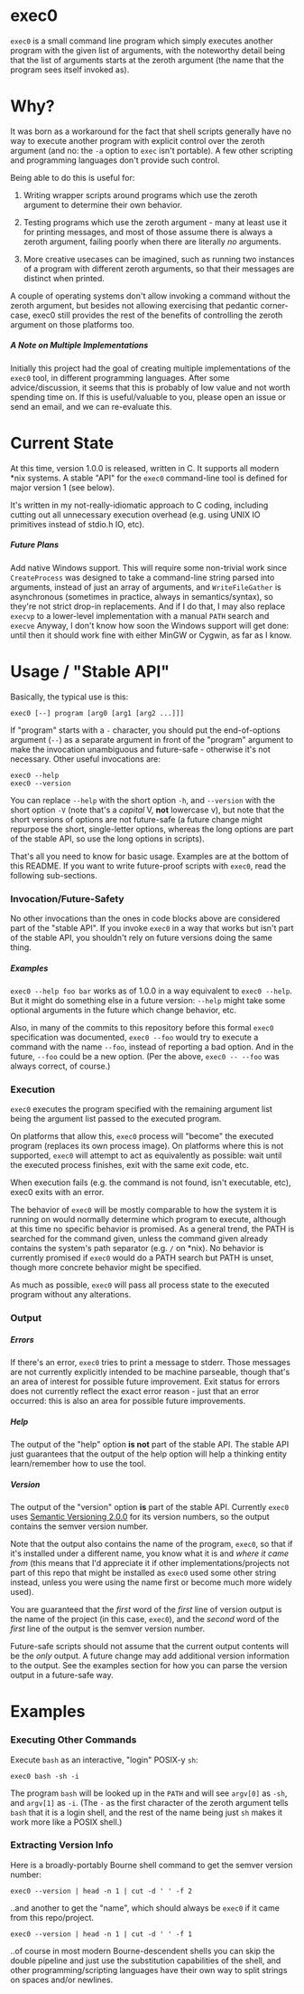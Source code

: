 # exec0

`exec0` is a small command line program which simply executes another program
with the given list of arguments, with the noteworthy detail being that the
list of arguments starts at the zeroth argument (the name that the program sees
itself invoked as).





# Why?

It was born as a workaround for the fact that shell scripts generally have no
way to execute another program with explicit control over the zeroth argument
(and no: the `-a` option to `exec` isn't portable). A few other scripting and
programming languages don't provide such control.

Being able to do this is useful for:

1. Writing wrapper scripts around programs which use the zeroth argument to
determine their own behavior.

2. Testing programs which use the zeroth argument - many at least use it for
printing messages, and most of those assume there is always a zeroth argument,
failing poorly when there are literally _no_ arguments.

3. More creative usecases can be imagined, such as running two instances of a
program with different zeroth arguments, so that their messages are distinct
when printed.

A couple of operating systems don't allow invoking a command without the zeroth
argument, but besides not allowing exercising that pedantic corner-case, exec0
still provides the rest of the benefits of controlling the zeroth argument on
those platforms too.

##### A Note on Multiple Implementations

Initially this project had the goal of creating multiple implementations of the
`exec0` tool, in different programming languages. After some advice/discussion,
it seems that this is probably of low value and not worth spending time on. If
this is useful/valuable to you, please open an issue or send an email, and we
can re-evaluate this.





# Current State

At this time, version 1.0.0 is released, written in C. It supports all modern
*nix systems. A stable "API" for the `exec0` command-line tool is defined for
major version 1 (see below).

It's written in my not-really-idiomatic approach to C coding, including cutting
out all unnecessary execution overhead (e.g. using UNIX IO primitives instead
of stdio.h IO, etc).

##### Future Plans

Add native Windows support. This will require some non-trivial work since
`CreateProcess` was designed to take a command-line string parsed into arguments, instead of just an array of arguments, and `WriteFileGather` is
asynchronous (sometimes in practice, always in semantics/syntax), so they're
not strict drop-in replacements. And if I do that, I may also replace `execvp`
to a lower-level implementation with a manual `PATH` search and `execve`
Anyway, I don't know how soon the Windows support will get done: until then it
should work fine with either MinGW or Cygwin, as far as I know.





# Usage / "Stable API"

Basically, the typical use is this:

    exec0 [--] program [arg0 [arg1 [arg2 ...]]]

If "program" starts with a `-` character, you should put the end-of-options
argument (`--`) as a separate argument in front of the "program" argument to
make the invocation unambiguous and future-safe - otherwise it's not necessary.
Other useful invocations are:

    exec0 --help
    exec0 --version

You can replace `--help` with the short option `-h`, and `--version` with the
short option `-V` (note that's a _capital_ V, **not** lowercase v), but note
that the short versions of options are not future-safe (a future change might
repurpose the short, single-letter options, whereas the long options are part
of the stable API, so use the long options in scripts).

That's all you need to know for basic usage. Examples are at the bottom of this
README. If you want to write future-proof scripts with `exec0`, read the
following sub-sections.



### Invocation/Future-Safety

No other invocations than the ones in code blocks above are considered part of
the "stable API". If you invoke `exec0` in a way that works but isn't part of
the stable API, you shouldn't rely on future versions doing the same thing.

##### Examples

`exec0 --help foo bar` works as of 1.0.0 in a way equivalent to `exec0 --help`.
But it might do something else in a future version: `--help` might take some
optional arguments in the future which change behavior, etc.

Also, in many of the commits to this repository before this formal `exec0`
specification was documented, `exec0 --foo` would try to execute a command with
the name `--foo`, instead of reporting a bad option. And in the future, `--foo`
could be a new option. (Per the above, `exec0 -- --foo` was always correct, of
course.)



### Execution

`exec0` executes the program specified with the remaining argument list being
the argument list passed to the executed program.

On platforms that allow this, `exec0` process will "become" the executed
program (replaces its own process image). On platforms where this is not
supported, `exec0` will attempt to act as equivalently as possible: wait until
the executed process finishes, exit with the same exit code, etc.

When execution fails (e.g. the command is not found, isn't executable, etc),
exec0 exits with an error.

The behavior of `exec0` will be mostly comparable to how the system it is
running on would normally determine which program to execute, although at this
time no specific behavior is promised. As a general trend, the PATH is searched
for the command given, unless the command given already contains the system's
path separator (e.g. `/` on *nix). No behavior is currently promised if `exec0`
would do a PATH search but PATH is unset, though more concrete behavior might
be specified.

As much as possible, `exec0` will pass all process state to the executed
program without any alterations.



### Output

##### Errors

If there's an error, `exec0` tries to print a message to stderr. Those messages
are not currently explicitly intended to be machine parseable, though that's an
area of interest for possible future improvement. Exit status for errors does
not currently reflect the exact error reason - just that an error occurred:
this is also an area for possible future improvements.

##### Help

The output of the "help" option **is not** part of the stable API. The stable
API just guarantees that the output of the help option will help a thinking
entity learn/remember how to use the tool.

##### Version

The output of the "version" option **is** part of the stable API. Currently
`exec0` uses [Semantic Versioning 2.0.0](http://semver.org/spec/v2.0.0.html)
for its version numbers, so the output contains the semver version number.

Note that the output also contains the name of the program, `exec0`, so that if
it's installed under a different name, you know what it is and _where it came
from_ (this means that I'd appreciate it if other implementations/projects not
part of this repo that might be installed as `exec0` used some other string
instead, unless you were using the name first or become much more widely used).

You are guaranteed that the _first_ word of the _first_ line of version output
is the name of the project (in this case, `exec0`), and the _second_ word of
the _first_ line of the output is the semver version number.

Future-safe scripts should not assume that the current output contents will be
the _only_ output. A future change may add additional version information to
the output. See the examples section for how you can parse the version output
in a future-safe way.





# Examples



### Executing Other Commands

Execute `bash` as an interactive, "login" POSIX-y `sh`:

    exec0 bash -sh -i

The program `bash` will be looked up in the `PATH` and will see `argv[0]` as
`-sh`, and `argv[1]` as `-i`. (The `-` as the first character of the zeroth
argument tells `bash` that it is a login shell, and the rest of the name being
just `sh` makes it work more like a POSIX shell.)



### Extracting Version Info

Here is a broadly-portably Bourne shell command to get the semver version
number:

    exec0 --version | head -n 1 | cut -d ' ' -f 2

..and another to get the "name", which should always be `exec0` if it came from
this repo/project.

    exec0 --version | head -n 1 | cut -d ' ' -f 1

..of course in most modern Bourne-descendent shells you can skip the double
pipeline and just use the substitution capabilities of the shell, and other
programming/scripting languages have their own way to split strings on spaces
and/or newlines.
